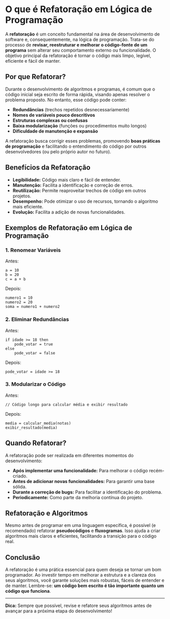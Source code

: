 
# O que é Refatoração em Lógica de Programação

A **refatoração** é um conceito fundamental na área de desenvolvimento de software e, consequentemente, na lógica de programação. Trata-se do processo de **revisar, reestruturar e melhorar o código-fonte de um programa** sem alterar seu comportamento externo ou funcionalidade. O objetivo principal da refatoração é tornar o código mais limpo, legível, eficiente e fácil de manter.

## Por que Refatorar?

Durante o desenvolvimento de algoritmos e programas, é comum que o código inicial seja escrito de forma rápida, visando apenas resolver o problema proposto. No entanto, esse código pode conter:

- **Redundâncias** (trechos repetidos desnecessariamente)
- **Nomes de variáveis pouco descritivos**
- **Estruturas complexas ou confusas**
- **Baixa modularização** (funções ou procedimentos muito longos)
- **Dificuldade de manutenção e expansão**

A refatoração busca corrigir esses problemas, promovendo **boas práticas de programação** e facilitando o entendimento do código por outros desenvolvedores (ou pelo próprio autor no futuro).

## Benefícios da Refatoração

- **Legibilidade:** Código mais claro e fácil de entender.
- **Manutenção:** Facilita a identificação e correção de erros.
- **Reutilização:** Permite reaproveitar trechos de código em outros projetos.
- **Desempenho:** Pode otimizar o uso de recursos, tornando o algoritmo mais eficiente.
- **Evolução:** Facilita a adição de novas funcionalidades.

## Exemplos de Refatoração em Lógica de Programação

### 1. Renomear Variáveis

Antes:
```pseudocode
a = 10
b = 20
c = a + b
```
Depois:
```pseudocode
numero1 = 10
numero2 = 20
soma = numero1 + numero2
```

### 2. Eliminar Redundâncias

Antes:
```pseudocode
if idade >= 18 then
    pode_votar = true
else
    pode_votar = false
```
Depois:
```pseudocode
pode_votar = idade >= 18
```

### 3. Modularizar o Código

Antes:
```pseudocode
// Código longo para calcular média e exibir resultado
```
Depois:
```pseudocode
media = calcular_media(notas)
exibir_resultado(media)
```

## Quando Refatorar?

A refatoração pode ser realizada em diferentes momentos do desenvolvimento:

- **Após implementar uma funcionalidade:** Para melhorar o código recém-criado.
- **Antes de adicionar novas funcionalidades:** Para garantir uma base sólida.
- **Durante a correção de bugs:** Para facilitar a identificação do problema.
- **Periodicamente:** Como parte da melhoria contínua do projeto.

## Refatoração e Algoritmos

Mesmo antes de programar em uma linguagem específica, é possível (e recomendado) refatorar **pseudocódigos** e **fluxogramas**. Isso ajuda a criar algoritmos mais claros e eficientes, facilitando a transição para o código real.

## Conclusão

A refatoração é uma prática essencial para quem deseja se tornar um bom programador. Ao investir tempo em melhorar a estrutura e a clareza dos seus algoritmos, você garante soluções mais robustas, fáceis de entender e de manter. Lembre-se: **um código bem escrito é tão importante quanto um código que funciona**.

---
**Dica:** Sempre que possível, revise e refatore seus algoritmos antes de avançar para a próxima etapa do desenvolvimento!
```
